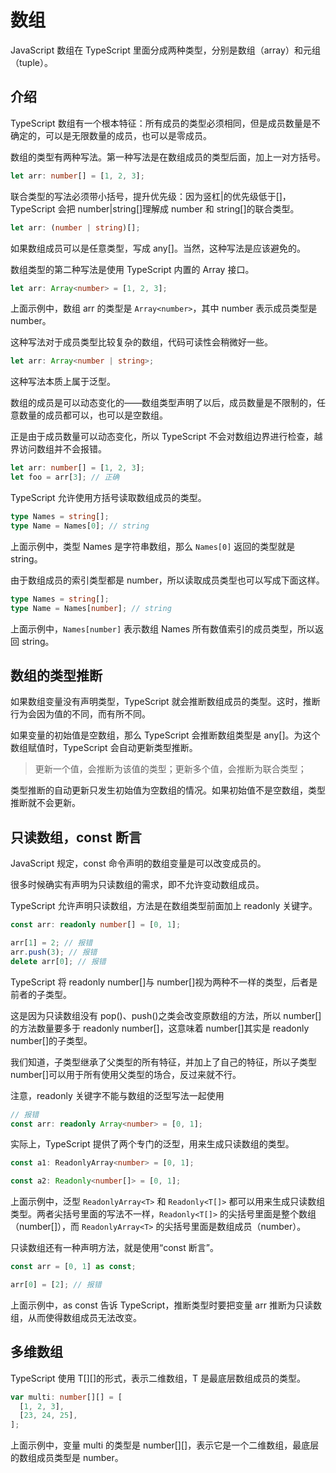 # 数组

JavaScript 数组在 TypeScript 里面分成两种类型，分别是数组（array）和元组（tuple）。

## 介绍

TypeScript 数组有一个根本特征：所有成员的类型必须相同，但是成员数量是不确定的，可以是无限数量的成员，也可以是零成员。

数组的类型有两种写法。第一种写法是在数组成员的类型后面，加上一对方括号。

```ts
let arr: number[] = [1, 2, 3];
```

联合类型的写法必须带小括号，提升优先级：因为竖杠|的优先级低于[]，TypeScript 会把 number|string[]理解成 number 和 string[]的联合类型。

```ts
let arr: (number | string)[];
```

如果数组成员可以是任意类型，写成 any[]。当然，这种写法是应该避免的。

数组类型的第二种写法是使用 TypeScript 内置的 Array 接口。

```ts
let arr: Array<number> = [1, 2, 3];
```

上面示例中，数组 arr 的类型是 `Array<number>`，其中 number 表示成员类型是 number。

这种写法对于成员类型比较复杂的数组，代码可读性会稍微好一些。

```ts
let arr: Array<number | string>;
```

这种写法本质上属于泛型。

数组的成员是可以动态变化的——数组类型声明了以后，成员数量是不限制的，任意数量的成员都可以，也可以是空数组。

正是由于成员数量可以动态变化，所以 TypeScript 不会对数组边界进行检查，越界访问数组并不会报错。

```ts
let arr: number[] = [1, 2, 3];
let foo = arr[3]; // 正确
```

TypeScript 允许使用方括号读取数组成员的类型。

```ts
type Names = string[];
type Name = Names[0]; // string
```

上面示例中，类型 Names 是字符串数组，那么 `Names[0]` 返回的类型就是 string。

由于数组成员的索引类型都是 number，所以读取成员类型也可以写成下面这样。

```ts
type Names = string[];
type Name = Names[number]; // string
```

上面示例中，`Names[number]` 表示数组 Names 所有数值索引的成员类型，所以返回 string。

## 数组的类型推断

如果数组变量没有声明类型，TypeScript 就会推断数组成员的类型。这时，推断行为会因为值的不同，而有所不同。

如果变量的初始值是空数组，那么 TypeScript 会推断数组类型是 any[]。为这个数组赋值时，TypeScript 会自动更新类型推断。

> 更新一个值，会推断为该值的类型；更新多个值，会推断为联合类型；

类型推断的自动更新只发生初始值为空数组的情况。如果初始值不是空数组，类型推断就不会更新。

## 只读数组，const 断言

JavaScript 规定，const 命令声明的数组变量是可以改变成员的。

很多时候确实有声明为只读数组的需求，即不允许变动数组成员。

TypeScript 允许声明只读数组，方法是在数组类型前面加上 readonly 关键字。

```ts
const arr: readonly number[] = [0, 1];

arr[1] = 2; // 报错
arr.push(3); // 报错
delete arr[0]; // 报错
```

TypeScript 将 readonly number[]与 number[]视为两种不一样的类型，后者是前者的子类型。

这是因为只读数组没有 pop()、push()之类会改变原数组的方法，所以 number[]的方法数量要多于 readonly number[]，这意味着 number[]其实是 readonly number[]的子类型。

我们知道，子类型继承了父类型的所有特征，并加上了自己的特征，所以子类型 number[]可以用于所有使用父类型的场合，反过来就不行。

注意，readonly 关键字不能与数组的泛型写法一起使用

```ts
// 报错
const arr: readonly Array<number> = [0, 1];
```

实际上，TypeScript 提供了两个专门的泛型，用来生成只读数组的类型。

```ts
const a1: ReadonlyArray<number> = [0, 1];

const a2: Readonly<number[]> = [0, 1];
```

上面示例中，泛型 `ReadonlyArray<T>` 和 `Readonly<T[]>` 都可以用来生成只读数组类型。两者尖括号里面的写法不一样，`Readonly<T[]>` 的尖括号里面是整个数组（number[]），而 `ReadonlyArray<T>` 的尖括号里面是数组成员（number）。

只读数组还有一种声明方法，就是使用“const 断言”。

```ts
const arr = [0, 1] as const;

arr[0] = [2]; // 报错
```

上面示例中，as const 告诉 TypeScript，推断类型时要把变量 arr 推断为只读数组，从而使得数组成员无法改变。

## 多维数组

TypeScript 使用 T[][]的形式，表示二维数组，T 是最底层数组成员的类型。

```ts
var multi: number[][] = [
  [1, 2, 3],
  [23, 24, 25],
];
```

上面示例中，变量 multi 的类型是 number[][]，表示它是一个二维数组，最底层的数组成员类型是 number。
